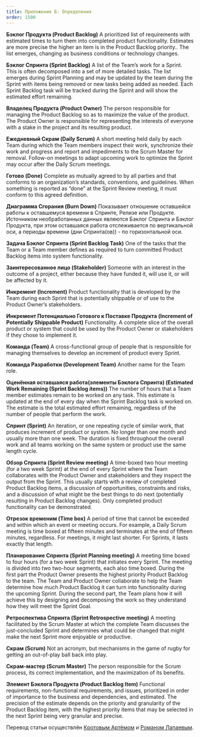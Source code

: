 ```yaml
---
title: Приложение Б: Определения
order: 1500
---
```


**Бэклог Продукта (Product Backlog)**
A prioritized list of requirements with estimated times to turn them into completed product functionality. Estimates are more precise the higher an item is in the Product Backlog priority.. The list emerges, changing as business conditions or technology changes.

**Бэклог Спринта (Sprint Backlog)**
A list of the Team’s work for a Sprint. This is often decomposed into a set of more detailed tasks.  The list emerges during Sprint Planning and may be updated by the team during the Sprint with items being removed or new tasks being added as needed. Each Sprint Backlog task will be tracked during the Sprint and will show the estimated effort remaining.

**Владелец Продукта (Product Owner)**
The person responsible for managing the Product Backlog so as to maximize the value of the product. The Product Owner is responsible for representing the interests of everyone with a stake in the project and its resulting product.

**Ежедневный Скрам (Daily Scrum)**
A short meeting held daily by each Team during which the Team members inspect their work, synchronize their work and progress and report and impediments to the Scrum Master for removal. Follow-on meetings to adapt upcoming work to optimize the Sprint may occur after the Daily Scrum meetings.

**Готово (Done)**
Complete as mutually agreed to by all parties and that conforms to an organization’s standards, conventions, and guidelines. When something is reported as “done” at the Sprint Review meeting, it must conform to this agreed definition.

**Диаграмма Сгорания (Burn Down)**
Показывает отношение оставшейся работы к оставшемуся времени в Спринте, Релизе или Продукте. Источником необработанных данных являются Бэклог Спринта и Бэклог Продукта, при этом оставшаяся работа отслеживается по вертикальной оси, а периоды времени (дни Спринта(ов)) - по горизонтальной оси.

**Задача Бэклог Спринта (Sprint Backlog Task)**
One of the tasks that the Team or a Team member defines as required to turn committed Product Backlog items into system functionality.

**Заинтересованное лицо (Stakeholder)**
Someone with an interest in the outcome of a project, either because they have funded it, will use it, or will be affected by it.

**Инкремент (Increment)**
Product functionality that is developed by the Team during each Sprint that is potentially shippable or of use to the Product Owner’s stakeholders.

**Инкремент Потенциально Готового к Поставке Продукта (Increment of Potentially Shippable Product)**
Functionality. A complete slice of the overall product or system that could be used by the Product Owner or stakeholders if they chose to implement it.

**Команда (Team)**
A cross-functional group of people that is responsible for managing themselves to develop an increment of product every Sprint.

**Команда Разработки (Development Team)**
Another name for the Team role.

**Оценённая оставшаяся работа(элементы Бэклога Спринта) (Estimated Work Remaining (Sprint Backlog items))**
The number of hours that a Team member estimates remain to be worked on any task. This estimate is updated at the end of every day when the Sprint Backlog task is worked on. The estimate is the total estimated effort remaining, regardless of the number of people that perform the work.

**Спринт (Sprint)**
An iteration, or one repeating cycle of similar work, that produces increment of product or system. No longer than one month and usually more than one week. The duration is fixed throughout the overall work and all teams working on the same system or product use the same length cycle.

**Обзор Спринта (Sprint Review meeting)**
A time-boxed two hour meeting (for a two week Sprint) at the end of every Sprint where the Team collaborates with the Product Owner and stakeholders and they inspect the output from the Sprint. This usually starts with a review of completed Product Backlog items, a discussion of opportunities, constraints and risks, and a discussion of what might be the best things to do next (potentially resulting in Product Backlog changes). Only completed product functionality can be demonstrated.

**Отрезок временим (Time box)**
A period of time that cannot be exceeded and within which an event or meeting occurs. For example, a Daily Scrum meeting is time boxed at fifteen minutes and terminates at the end of fifteen minutes, regardless. For meetings, it might last shorter. For Sprints, it lasts exactly that length.

**Планирование Спринта (Sprint Planning meeting)**
A meeting time boxed to four hours (for a two week Sprint) that initiates every Sprint. The meeting is divided into two two-hour segments, each also time boxed. During the first part the Product Owner presents the highest priority Product Backlog to the team. The Team and Product Owner collaborate to help the Team determine how much Product Backlog it can turn into functionality during the upcoming Sprint. During the second part, the Team plans how it will achieve this by designing and decomposing the work so they understand how they will meet the Sprint Goal.

**Ретроспектива Спринта (Sprint Retrospective meeting)**
A meeting facilitated by the Scrum Master at which the complete Team discusses the just-concluded Sprint and determines what could be changed that might make the next Sprint more enjoyable or productive.

**Скрам (Scrum)**
Not an acronym, but mechanisms in the game of rugby for getting an out-of-play ball back into play.

**Скрам-мастер (Scrum Master)**
The person responsible for the Scrum process, its correct implementation, and the maximization of its benefits.

**Элемент Бэклога Продукта (Product Backlog Item)**
Functional requirements, non-functional requirements, and issues, prioritized in order of importance to the business and dependencies, and estimated. The precision of the estimate depends on the priority and granularity of the Product Backlog item, with the highest priority items that may be selected in the next Sprint being very granular and precise.

Перевод статьи осуществлён [Кротовым Артёмом](https://www.facebook.com/artem.v.krotov) и [Романом Лапаевым](https://www.linkedin.com/in/romanlapaev).

